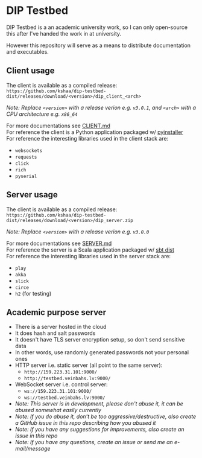 # DIP Testbed
DIP Testbed is a an academic university work, so I can only open-source 
this after I've handed the work in at university.  
  
However this repository will serve as a means to distribute documentation
and executables.  
  
## Client usage
  
The client is available as a compiled release: `https://github.com/kshaa/dip-testbed-dist/releases/download/<version>/dip_client_<arch>`

_Note: Replace `<version>` with a release verion e.g. `v3.0.1`, and `<arch>` with a CPU architecture e.g. `x86_64`_  

For more documentations see [CLIENT.md](./CLIENT.md)  
For reference the client is a Python application packaged w/ [pyinstaller](https://pyinstaller.readthedocs.io/en/stable/)  
For reference the interesting libraries used in the client stack are:
- `websockets`
- `requests`
- `click`
- `rich`
- `pyserial`

## Server usage
  
The client is available as a compiled release: `https://github.com/kshaa/dip-testbed-dist/releases/download/<version>/dip_server.zip`

_Note: Replace `<version>` with a release verion e.g. `v3.0.0`_  

For more documentations see [SERVER.md](./SERVER.md)  
For reference the server is a Scala application packaged w/ [sbt dist](https://www.playframework.com/documentation/2.8.x/Deploying)  
For reference the interesting libraries used in the server stack are:
- `play`
- `akka`
- `slick`
- `circe`
- `h2` (for testing)

## Academic purpose server
- There is a server hosted in the cloud  
- It does hash and salt passwords  
- It doesn't have TLS server encryption setup, so don't send sensitive data  
- In other words, use randomly generated passwords not your personal ones  
- HTTP server i.e. static server (all point to the same server):
  - `http://159.223.31.101:9000/`  
  - `http://testbed.veinbahs.lv:9000/`  
- WebSocket server i.e. control server:
  - `ws://159.223.31.101:9000/`  
  - `ws://testbed.veinbahs.lv:9000/`  
- _Note: This server is in development, please don't abuse it, it can be abused somewhat easily currently_  
- _Note: If you do abuse it, don't be _too_ aggressive/destructive, also create a GitHub issue in this repo describing how you abused it_  
- _Note: If you have any suggestions for improvements, also create an issue in this repo_  
- _Note: If you have any questions, create an issue or send me an e-mail/message_  
  

